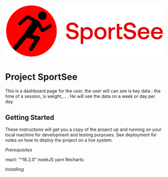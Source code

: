![alt text](/my-app/src/image/logo.png)
# Project SportSee 

This is a dashboard page for the user, the user will can see is key data : the time of a session, is weight,... . 
He will see the data on a week or day per day.

## Getting Started
These instructions will get you a copy of the project up and running on your local machine for development and testing purposes. See deployment for notes on how to deploy the project on a live system.

*Prerequisites*

react: "^18.2.0"
nodeJS
yarn
Recharts

*Installing*


